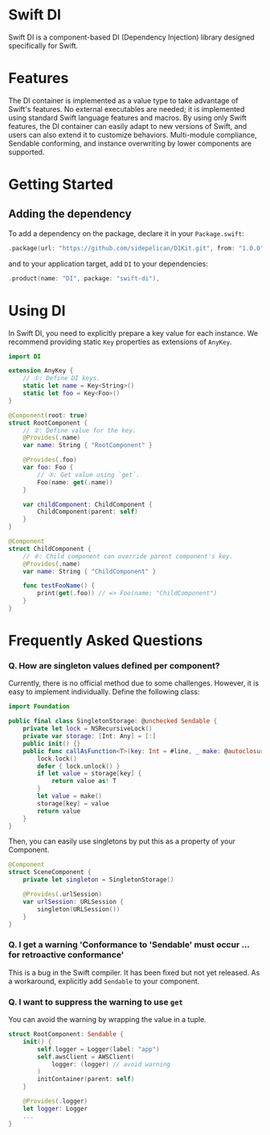 # Swift DI

Swift DI is a component-based DI (Dependency Injection) library designed specifically for Swift.

# Features

The DI container is implemented as a value type to take advantage of Swift's features.
No external executables are needed; it is implemented using standard Swift language features and macros.
By using only Swift features, the DI container can easily adapt to new versions of Swift, and users can also extend it to customize behaviors.
Multi-module compliance, Sendable conforming, and instance overwriting by lower components are supported.

# Getting Started

## Adding the dependency

To add a dependency on the package, declare it in your `Package.swift`:

```swift
.package(url: "https://github.com/sidepelican/D1Kit.git", from: "1.0.0"),
```

and to your application target, add `DI` to your dependencies:

```swift
.product(name: "DI", package: "swift-di"),
```

# Using DI

In Swift DI, you need to explicitly prepare a key value for each instance. We recommend providing static `Key` properties as extensions of `AnyKey`.

```swift
import DI

extension AnyKey {
    // ①: Define DI keys.
    static let name = Key<String>()
    static let foo = Key<Foo>()
}

@Component(root: true)
struct RootComponent {
    // ②: Define value for the key.
    @Provides(.name)
    var name: String { "RootComponent" }

    @Provides(.foo)
    var foo: Foo {
        // ③: Get value using `get`.
        Foo(name: get(.name))
    }

    var childComponent: ChildComponent {
        ChildComponent(parent: self)
    }
}

@Component
struct ChildComponent {
    // ④: Child component can override parent component's key.
    @Provides(.name)
    var name: String { "ChildComponent" }

    func testFooName() {
        print(get(.foo)) // => Foo(name: "ChildComponent")
    }
}
```

# Frequently Asked Questions

### Q. How are singleton values defined per component?

Currently, there is no official method due to some challenges. However, it is easy to implement individually. Define the following class:

```swift
import Foundation

public final class SingletonStorage: @unchecked Sendable {
    private let lock = NSRecursiveLock()
    private var storage: [Int: Any] = [:]
    public init() {}
    public func callAsFunction<T>(key: Int = #line, _ make: @autoclosure () -> T) -> T {
        lock.lock()
        defer { lock.unlock() }
        if let value = storage[key] {
            return value as! T
        }
        let value = make()
        storage[key] = value
        return value
    }
}
```

Then, you can easily use singletons by put this as a property of your Component.

```swift
@Component
struct SceneComponent {
    private let singleton = SingletonStorage()

    @Provides(.urlSession)
    var urlSession: URLSession {
        singleton(URLSession())
    }
}
```

### Q. I get a warning 'Conformance to 'Sendable' must occur ... for retroactive conformance'

This is a bug in the Swift compiler. It has been fixed but not yet released. As a workaround, explicitly add `Sendable` to your component.

### Q. I want to suppress the warning to use `get`

You can avoid the warning by wrapping the value in a tuple.

```swift
struct RootComponent: Sendable {
    init() {
        self.logger = Logger(label: "app")
        self.awsClient = AWSClient(
            logger: (logger) // avoid warning
        )
        initContainer(parent: self)
    }

    @Provides(.logger)
    let logger: Logger
    ...
}
```
